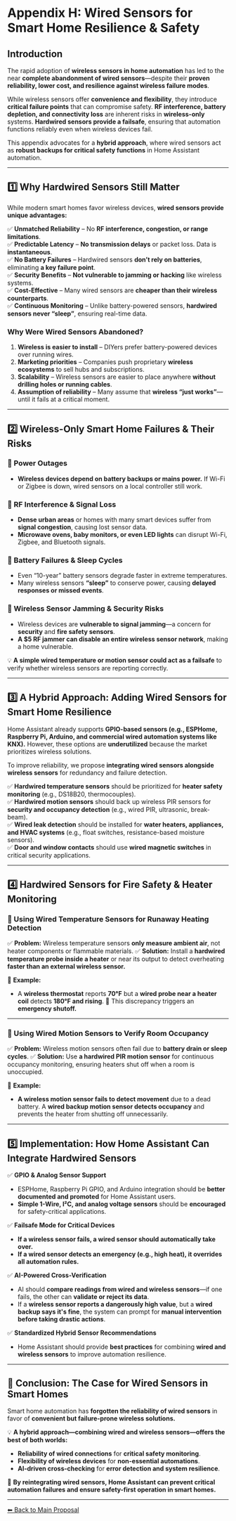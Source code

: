 # **Appendix H: Wired Sensors for Smart Home Resilience & Safety**

## **Introduction**
The rapid adoption of **wireless sensors in home automation** has led to the near **complete abandonment of wired sensors**—despite their **proven reliability, lower cost, and resilience against wireless failure modes**.

While wireless sensors offer **convenience and flexibility**, they introduce **critical failure points** that can compromise safety. **RF interference, battery depletion, and connectivity loss** are inherent risks in **wireless-only** systems. **Hardwired sensors provide a failsafe**, ensuring that automation functions reliably even when wireless devices fail.

This appendix advocates for a **hybrid approach**, where wired sensors act as **robust backups for critical safety functions** in Home Assistant automation.

---

## **1️⃣ Why Hardwired Sensors Still Matter**
While modern smart homes favor wireless devices, **wired sensors provide unique advantages:**

✅ **Unmatched Reliability** – No **RF interference, congestion, or range limitations**.  
✅ **Predictable Latency** – **No transmission delays** or packet loss. Data is **instantaneous**.  
✅ **No Battery Failures** – Hardwired sensors **don’t rely on batteries**, eliminating **a key failure point**.  
✅ **Security Benefits** – **Not vulnerable to jamming or hacking** like wireless systems.  
✅ **Cost-Effective** – Many wired sensors are **cheaper than their wireless counterparts**.  
✅ **Continuous Monitoring** – Unlike battery-powered sensors, **hardwired sensors never “sleep”**, ensuring real-time data.

### **Why Were Wired Sensors Abandoned?**
1. **Wireless is easier to install** – DIYers prefer battery-powered devices over running wires.  
2. **Marketing priorities** – Companies push proprietary **wireless ecosystems** to sell hubs and subscriptions.  
3. **Scalability** – Wireless sensors are easier to place anywhere **without drilling holes or running cables**.  
4. **Assumption of reliability** – Many assume that **wireless “just works”**—until it fails at a critical moment.  

---

## **2️⃣ Wireless-Only Smart Home Failures & Their Risks**

### **🚨 Power Outages**
- **Wireless devices depend on battery backups or mains power.** If Wi-Fi or Zigbee is down, wired sensors on a local controller still work.

### **🚨 RF Interference & Signal Loss**
- **Dense urban areas** or homes with many smart devices suffer from **signal congestion**, causing lost sensor data.
- **Microwave ovens, baby monitors, or even LED lights** can disrupt Wi-Fi, Zigbee, and Bluetooth signals.

### **🚨 Battery Failures & Sleep Cycles**
- Even “10-year” battery sensors degrade faster in extreme temperatures.
- Many wireless sensors **“sleep”** to conserve power, causing **delayed responses or missed events**.

### **🚨 Wireless Sensor Jamming & Security Risks**
- Wireless devices are **vulnerable to signal jamming**—a concern for **security** and **fire safety sensors**.
- **A $5 RF jammer can disable an entire wireless sensor network**, making a home vulnerable.

💡 **A simple wired temperature or motion sensor could act as a failsafe** to verify whether wireless sensors are reporting correctly.

---

## **3️⃣ A Hybrid Approach: Adding Wired Sensors for Smart Home Resilience**
Home Assistant already supports **GPIO-based sensors (e.g., ESPHome, Raspberry Pi, Arduino, and commercial wired automation systems like KNX).** However, these options are **underutilized** because the market prioritizes wireless solutions.

To improve reliability, we propose **integrating wired sensors alongside wireless sensors** for redundancy and failure detection.

✅ **Hardwired temperature sensors** should be prioritized for **heater safety monitoring** (e.g., DS18B20, thermocouples).  
✅ **Hardwired motion sensors** should back up wireless PIR sensors for **security and occupancy detection** (e.g., wired PIR, ultrasonic, break-beam).  
✅ **Wired leak detection** should be installed for **water heaters, appliances, and HVAC systems** (e.g., float switches, resistance-based moisture sensors).  
✅ **Door and window contacts** should use **wired magnetic switches** in critical security applications.  

---

## **4️⃣ Hardwired Sensors for Fire Safety & Heater Monitoring**

### **🚨 Using Wired Temperature Sensors for Runaway Heating Detection**
✅ **Problem:** Wireless temperature sensors **only measure ambient air**, not heater components or flammable materials.
✅ **Solution:** Install a **hardwired temperature probe inside a heater** or near its output to detect overheating **faster than an external wireless sensor.**

📌 **Example:**
- A **wireless thermostat** reports **70°F** but a **wired probe near a heater coil** detects **180°F and rising**. 🚨 This discrepancy triggers an **emergency shutoff.**

---

### **🚨 Using Wired Motion Sensors to Verify Room Occupancy**
✅ **Problem:** Wireless motion sensors often fail due to **battery drain or sleep cycles**.
✅ **Solution:** Use **a hardwired PIR motion sensor** for continuous occupancy monitoring, ensuring heaters shut off when a room is unoccupied.

📌 **Example:**
- **A wireless motion sensor fails to detect movement** due to a dead battery. A **wired backup motion sensor detects occupancy** and prevents the heater from shutting off unnecessarily.

---

## **5️⃣ Implementation: How Home Assistant Can Integrate Hardwired Sensors**

✅ **GPIO & Analog Sensor Support**
- ESPHome, Raspberry Pi GPIO, and Arduino integration should be **better documented and promoted** for Home Assistant users.
- **Simple 1-Wire, I²C, and analog voltage sensors** should be **encouraged** for safety-critical applications.

✅ **Failsafe Mode for Critical Devices**
- **If a wireless sensor fails, a wired sensor should automatically take over.**
- **If a wired sensor detects an emergency (e.g., high heat), it overrides all automation rules.**

✅ **AI-Powered Cross-Verification**
- AI should **compare readings from wired and wireless sensors**—if one fails, the other can **validate or reject its data**.
- If a **wireless sensor reports a dangerously high value**, but a **wired backup says it's fine**, the system can prompt for **manual intervention before taking drastic actions**.

✅ **Standardized Hybrid Sensor Recommendations**
- Home Assistant should provide **best practices** for combining **wired and wireless sensors** to improve automation resilience.

---

## **🚀 Conclusion: The Case for Wired Sensors in Smart Homes**
Smart home automation has **forgotten the reliability of wired sensors** in favor of **convenient but failure-prone wireless solutions.**

💡 **A hybrid approach—combining wired and wireless sensors—offers the best of both worlds:**
- **Reliability of wired connections** for **critical safety monitoring**.
- **Flexibility of wireless devices** for **non-essential automations**.
- **AI-driven cross-checking** for **error detection and system resilience**.

🚨 **By reintegrating wired sensors, Home Assistant can prevent critical automation failures and ensure safety-first operation in smart homes.**

---

[⬅ Back to Main Proposal](README.md)
